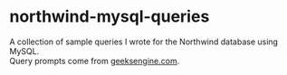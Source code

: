 # northwind-mysql-queries
A collection of sample queries I wrote for the Northwind database using MySQL. <br>
Query prompts come from [geeksengine.com](https://www.geeksengine.com/database/problem-solving/northwind-queries-part-1.php).
